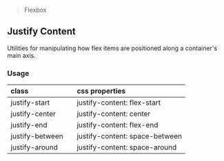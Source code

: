 > Flexbox

## Justify Content

Utilities for manipulating how flex items are positioned along a container's main axis.

### Usage

| class |  | css properties |
|:--|:--|:--|
| justify-start |  | justify-content: flex-start |
| justify-center |  | justify-content: center |
| justify-end |  | justify-content: flex-end |
| justify-between |  | justify-content: space-between |
| justify-around |  | justify-content: space-around |

